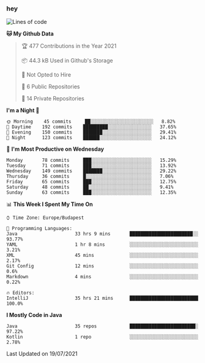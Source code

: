 ### hey

<!--START_SECTION:waka-->
![Lines of code](https://img.shields.io/badge/From%20Hello%20World%20I%27ve%20Written-68486%20lines%20of%20code-blue)

**🐱 My Github Data** 

> 🏆 477 Contributions in the Year 2021
 > 
> 📦 44.3 kB Used in Github's Storage 
 > 
> 🚫 Not Opted to Hire
 > 
> 📜 6 Public Repositories 
 > 
> 🔑 14 Private Repositories  
 > 
**I'm a Night 🦉** 

```text
🌞 Morning    45 commits     ██░░░░░░░░░░░░░░░░░░░░░░░   8.82% 
🌆 Daytime    192 commits    █████████░░░░░░░░░░░░░░░░   37.65% 
🌃 Evening    150 commits    ███████░░░░░░░░░░░░░░░░░░   29.41% 
🌙 Night      123 commits    ██████░░░░░░░░░░░░░░░░░░░   24.12%

```
📅 **I'm Most Productive on Wednesday** 

```text
Monday       78 commits     ███░░░░░░░░░░░░░░░░░░░░░░   15.29% 
Tuesday      71 commits     ███░░░░░░░░░░░░░░░░░░░░░░   13.92% 
Wednesday    149 commits    ███████░░░░░░░░░░░░░░░░░░   29.22% 
Thursday     36 commits     █░░░░░░░░░░░░░░░░░░░░░░░░   7.06% 
Friday       65 commits     ███░░░░░░░░░░░░░░░░░░░░░░   12.75% 
Saturday     48 commits     ██░░░░░░░░░░░░░░░░░░░░░░░   9.41% 
Sunday       63 commits     ███░░░░░░░░░░░░░░░░░░░░░░   12.35%

```


📊 **This Week I Spent My Time On** 

```text
⌚︎ Time Zone: Europe/Budapest

💬 Programming Languages: 
Java                     33 hrs 9 mins       ███████████████████████░░   93.77% 
YAML                     1 hr 8 mins         ░░░░░░░░░░░░░░░░░░░░░░░░░   3.21% 
XML                      45 mins             ░░░░░░░░░░░░░░░░░░░░░░░░░   2.17% 
Git Config               12 mins             ░░░░░░░░░░░░░░░░░░░░░░░░░   0.6% 
Markdown                 4 mins              ░░░░░░░░░░░░░░░░░░░░░░░░░   0.22%

🔥 Editors: 
IntelliJ                 35 hrs 21 mins      █████████████████████████   100.0%

```

**I Mostly Code in Java** 

```text
Java                     35 repos            ████████████████████████░   97.22% 
Kotlin                   1 repo              ░░░░░░░░░░░░░░░░░░░░░░░░░   2.78%

```



 Last Updated on 19/07/2021
<!--END_SECTION:waka-->
